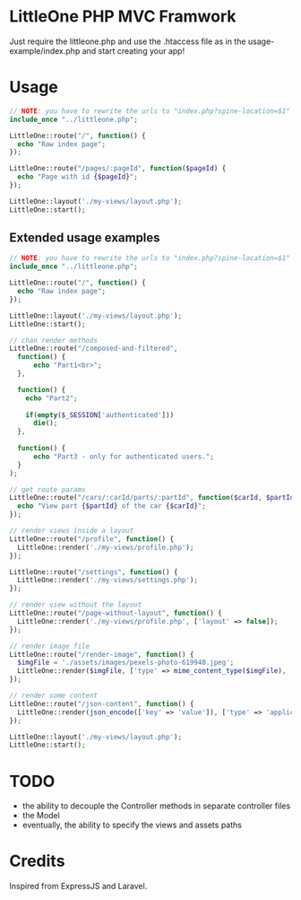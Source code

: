 # LittleOne PHP MVC Framwork
Just require the littleone.php and use the .htaccess file as in the usage-example/index.php and start creating your app!

# Usage
```php
// NOTE: you have to rewrite the urls to "index.php?spine-location=$1" as in my .htaccess example
include_once "../littleone.php";

LittleOne::route("/", function() {
  echo "Raw index page";
});

LittleOne::route("/pages/:pageId", function($pageId) {
  echo "Page with id {$pageId}";
});

LittleOne::layout('./my-views/layout.php');
LittleOne::start();
```

## Extended usage examples
```php
// NOTE: you have to rewrite the urls to "index.php?spine-location=$1" as in my .htaccess example
include_once "../littleone.php";

LittleOne::route("/", function() {
  echo "Raw index page";
});

LittleOne::layout('./my-views/layout.php');
LittleOne::start();

// chan render methods
LittleOne::route("/composed-and-filtered",
  function() {
      echo "Part1<br>";
  },

  function() {
    echo "Part2";
    
    if(empty($_SESSION['authenticated']))
      die();
  },
  
  function() {
      echo "Part3 - only for authenticated users.";
  }
);

// get route params
LittleOne::route("/cars/:carId/parts/:partId", function($carId, $partId) {
  echo "View part {$partId} of the car {$carId}";
});

// render views inside a layout
LittleOne::route("/profile", function() {
  LittleOne::render('./my-views/profile.php');
});

LittleOne::route("/settings", function() {
  LittleOne::render('./my-views/settings.php');
});

// render view without the layout
LittleOne::route("/page-without-layout", function() {
  LittleOne::render('./my-views/profile.php', ['layout' => false]);
});

// render image file
LittleOne::route("/render-image", function() {
  $imgFile = './assets/images/pexels-photo-619948.jpeg';
  LittleOne::render($imgFile, ['type' => mime_content_type($imgFile), 'layout' => false]);
});

// render some content
LittleOne::route("/json-content", function() {
  LittleOne::render(json_encode(['key' => 'value']), ['type' => 'application/json', 'input' => 'contents', 'layout' => false]);
});

LittleOne::layout('./my-views/layout.php');
LittleOne::start();
```

# TODO
- the ability to decouple the Controller methods in separate controller files
- the Model
- eventually, the ability to specify the views and assets paths

# Credits
Inspired from ExpressJS and Laravel.